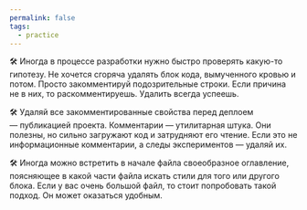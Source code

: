 ```yaml
---
permalink: false
tags:
  - practice
---
```



🛠 Иногда в процессе разработки нужно быстро проверять какую-то гипотезу. Не хочется сгоряча удалять блок кода, вымученного кровью и потом. Просто закомментируй подозрительные строки. Если причина не в них, то раскомментируешь. Удалить всегда успеешь.

🛠 Удаляй все закомментированные свойства перед деплоем — публикацией проекта. Комментарии — утилитарная штука. Они полезны, но сильно загружают код и затрудняют его чтение. Если это не информационные комментарии, а следы экспериментов — удаляй их.

🛠 Иногда можно встретить в начале файла своеобразное оглавление, поясняющее в какой части файла искать стили для того или другого блока. Если у вас очень большой файл, то стоит попробовать такой подход. Он может оказаться удобным.
